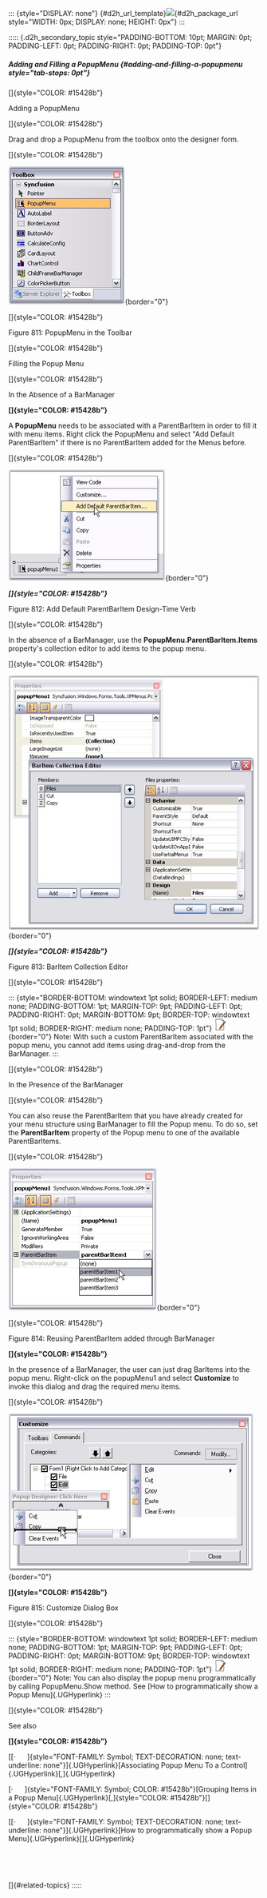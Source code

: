 ::: {style="DISPLAY: none"}
[](ms-xhelp:///?Id=d2h_url_template){#d2h_url_template}![](!package_url!){#d2h_package_url style="WIDTH: 0px; DISPLAY: none; HEIGHT: 0px"}
:::

::::: {.d2h_secondary_topic style="PADDING-BOTTOM: 10pt; MARGIN: 0pt; PADDING-LEFT: 0pt; PADDING-RIGHT: 0pt; PADDING-TOP: 0pt"}
##### Adding and Filling a PopupMenu {#adding-and-filling-a-popupmenu style="tab-stops: 0pt"}

[]{style="COLOR: #15428b"} 

Adding a PopupMenu

[]{style="COLOR: #15428b"} 

Drag and drop a PopupMenu from the toolbox onto the designer form.

[]{style="COLOR: #15428b"} 

![](ImagesExt/image76_799.jpg){border="0"}

[]{style="COLOR: #15428b"} 

Figure 811: PopupMenu in the Toolbar

[]{style="COLOR: #15428b"} 

Filling the Popup Menu

[]{style="COLOR: #15428b"} 

In the Absence of a BarManager

**[]{style="COLOR: #15428b"}** 

A **PopupMenu** needs to be associated with a ParentBarItem in order to fill it with menu items. Right click the PopupMenu and select \"Add Default ParentBarItem\" if there is no ParentBarItem added for the Menus before.

[]{style="COLOR: #15428b"} 

![](ImagesExt/image76_800.jpg){border="0"}

***[]{style="COLOR: #15428b"}*** 

Figure 812: Add Default ParentBarItem Design-Time Verb

[]{style="COLOR: #15428b"} 

In the absence of a BarManager, use the **PopupMenu.ParentBarItem.Items** property\'s collection editor to add items to the popup menu.

[]{style="COLOR: #15428b"} 

![](ImagesExt/image76_801.jpg){border="0"}

***[]{style="COLOR: #15428b"}*** 

Figure 813: BarItem Collection Editor

[]{style="COLOR: #15428b"} 

::: {style="BORDER-BOTTOM: windowtext 1pt solid; BORDER-LEFT: medium none; PADDING-BOTTOM: 1pt; MARGIN-TOP: 9pt; PADDING-LEFT: 0pt; PADDING-RIGHT: 0pt; MARGIN-BOTTOM: 9pt; BORDER-TOP: windowtext 1pt solid; BORDER-RIGHT: medium none; PADDING-TOP: 1pt"}
![](ImagesExt/image76_1.jpg){border="0"} Note: With such a custom ParentBarItem associated with the popup menu, you cannot add items using drag-and-drop from the BarManager.
:::

[]{style="COLOR: #15428b"} 

In the Presence of the BarManager

[]{style="COLOR: #15428b"} 

You can also reuse the ParentBarItem that you have already created for your menu structure using BarManager to fill the Popup menu. To do so, set the **ParentBarItem** property of the Popup menu to one of the available ParentBarItems.

[]{style="COLOR: #15428b"} 

![](ImagesExt/image76_802.jpg){border="0"}

[]{style="COLOR: #15428b"} 

Figure 814: Reusing ParentBarItem added through BarManager

**[]{style="COLOR: #15428b"}** 

In the presence of a BarManager, the user can just drag BarItems into the popup menu. Right-click on the popupMenu1 and select **Customize** to invoke this dialog and drag the required menu items.

[]{style="COLOR: #15428b"} 

![](ImagesExt/image76_803.jpg){border="0"}

**[]{style="COLOR: #15428b"}** 

Figure 815: Customize Dialog Box

[]{style="COLOR: #15428b"} 

::: {style="BORDER-BOTTOM: windowtext 1pt solid; BORDER-LEFT: medium none; PADDING-BOTTOM: 1pt; MARGIN-TOP: 9pt; PADDING-LEFT: 0pt; PADDING-RIGHT: 0pt; MARGIN-BOTTOM: 9pt; BORDER-TOP: windowtext 1pt solid; BORDER-RIGHT: medium none; PADDING-TOP: 1pt"}
![](ImagesExt/image76_1.jpg){border="0"} Note: You can also display the popup menu programmatically by calling PopupMenu.Show method. See [How to programmatically show a Popup Menu]{.UGHyperlink}
:::

[]{style="COLOR: #15428b"} 

See also

**[]{style="COLOR: #15428b"}** 

[[·      ]{style="FONT-FAMILY: Symbol; TEXT-DECORATION: none; text-underline: none"}]{.UGHyperlink}[Associating Popup Menu To a Control]{.UGHyperlink}[,]{.UGHyperlink}

[·      ]{style="FONT-FAMILY: Symbol; COLOR: #15428b"}[Grouping Items in a Popup Menu]{.UGHyperlink}[,]{style="COLOR: #15428b"}[]{style="COLOR: #15428b"}

[[·      ]{style="FONT-FAMILY: Symbol; TEXT-DECORATION: none; text-underline: none"}]{.UGHyperlink}[How to programmatically show a Popup Menu]{.UGHyperlink}[]{.UGHyperlink}

 

 

[]{#related-topics}
:::::

